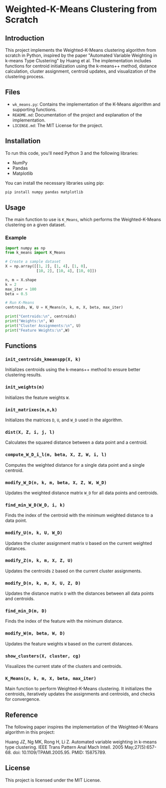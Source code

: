 
# Weighted-K-Means Clustering from Scratch

## Introduction

This project implements the Weighted-K-Means clustering algorithm from scratch in Python, inspired by the paper "Automated Variable Weighting in k-means Type Clustering" by Huang et al. The implementation includes functions for centroid initialization using the k-means++ method, distance calculation, cluster assignment, centroid updates, and visualization of the clustering process.

## Files

- `wk_means.py`: Contains the implementation of the K-Means algorithm and supporting functions.
- `README.md`: Documentation of the project and explanation of the implementation.
- `LICENSE.md`: The MIT License for the project.

## Installation

To run this code, you'll need Python 3 and the following libraries:

- NumPy
- Pandas
- Matplotlib

You can install the necessary libraries using pip:

```bash
pip install numpy pandas matplotlib
```

## Usage

The main function to use is `K_Means`, which performs the Weighted-K-Means clustering on a given dataset.

### Example

```python
import numpy as np
from k_means import K_Means

# Create a sample dataset
X = np.array([[1, 2], [1, 4], [1, 0],
              [10, 2], [10, 4], [10, 0]])

n, m = X.shape
k = 2
max_iter = 100
beta = 0.5

# Run K-Means
centroids, W, U = K_Means(n, k, m, X, beta, max_iter)

print("Centroids:\n", centroids)
print("Weights:\n", W)
print("Cluster Assignments:\n", U)
print("Feature Weights:\n",W)
```

## Functions

### `init_centroids_kmeanspp(X, k)`

Initializes centroids using the k-means++ method to ensure better clustering results.

### `init_weights(m)`

Initializes the feature weights `W`.

### `init_matrixes(m,n,k)`

Initializes the matrices `D`, `U`, and `W_D` used in the algorithm.

### `dist(X, Z, i, j, l)`

Calculates the squared distance between a data point and a centroid.

### `compute_W_D_i_l(m, beta, X, Z, W, i, l)`

Computes the weighted distance for a single data point and a single centroid.

### `modify_W_D(n, k, m, beta, X, Z, W, W_D)`

Updates the weighted distance matrix `W_D` for all data points and centroids.

### `find_min_W_D(W_D, i, k)`

Finds the index of the centroid with the minimum weighted distance to a data point.

### `modify_U(n, k, U, W_D)`

Updates the cluster assignment matrix `U` based on the current weighted distances.

### `modify_Z(n, k, m, X, Z, U)`

Updates the centroids `Z` based on the current cluster assignments.

### `modify_D(n, k, m, X, U, Z, D)`

Updates the distance matrix `D` with the distances between all data points and centroids.

### `find_min_D(m, D)`

Finds the index of the feature with the minimum distance.

### `modify_W(m, beta, W, D)`

Updates the feature weights `W` based on the current distances.

### `show_clusters(X, cluster, cg)`

Visualizes the current state of the clusters and centroids.

### `K_Means(n, k, m, X, beta, max_iter)`

Main function to perform Weighted-K-Means clustering. It initializes the centroids, iteratively updates the assignments and centroids, and checks for convergence.

## Reference

The following paper inspires the implementation of the Weighted-K-Means algorithm in this project:

Huang JZ, Ng MK, Rong H, Li Z. Automated variable weighting in k-means type clustering. IEEE Trans Pattern Anal Mach Intell. 2005 May;27(5):657-68. doi: 10.1109/TPAMI.2005.95. PMID: 15875789.

## License

This project is licensed under the MIT License.

